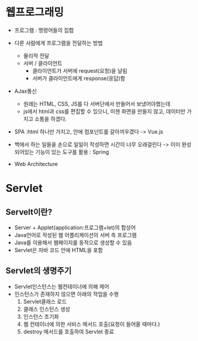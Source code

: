 # 웹프로그래밍
* 프로그램 : 명령어들의 집합
* 다른 사람에게 프로그램을 전달하는 방법
    * 물리적 전달
    * 서버 / 클라이언트
        * 클라이언트가 서버에 request(요청)을 날림
        * 서버가 클라이언트에게 response(응답)함
* AJax통신
    * 원래는 HTML, CSS, JS를 다 서버단에서 만들어서 보냈어야했는데
    * js에서 html과 css를 편집할 수 있으니, 이젠 화면을 만들지 않고, 데이터만 가지고 소틍을 하겠다.
* SPA :html 하나만 가지고, 안에 컴포넌트를 갈아끼우겠다 -> Vue.js
* 백에서 하는 일들을 손으로 일일이 작성하면 시간이 너무 오래걸린다 -> 이미 완성되어있는 기능이 있는 도구를 활용 : Spring

* Web Architecture


# Servlet
## Servelt이란?
* Server + Applet(application:프로그램+let)의 합성어
* Java언어로 작성된 웹 어플리케이션의 서버 측 프로그램
* Java를 이용해서 웹페이지를 동적으로 생성할 수 있음
* Servlet은 자바 코드 안에 HTML을 포함

## Servlet의 생명주기
* Servlet인스턴스는 웹컨테이너에 의해 제어
* 인스턴스가 존재하지 않으면 아래의 작업을 수행
    1. Servlet클래스 로드
    2. 클래스 인스턴스 생성
    3. 인스턴스 초기화
    4. 웹 컨테이너에 의한 서비스 메서드 호출(요청이 들어올 때마다.)
    5. destroy 메서드를 호출하여 Servlet 종료
